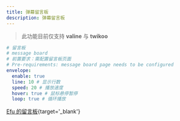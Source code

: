 ```yaml
---
title: 弹幕留言板
description: 弹幕留言板
---
```


> 此功能目前仅支持 **valine** 与 **twikoo**

```yaml [_config.solitude.yaml]
# 留言板
# message board
# 前置要求：需配置留言板页面
# Pre-requirements: message board page needs to be configured
envelope:
  enable: true
  line: 10 # 显示行数
  speed: 20 # 播放速度
  hover: true # 鼠标悬停暂停
  loop: true # 循环播放
```

[Efu 的留言板](https://www.efu.me/message/){target='_blank'}